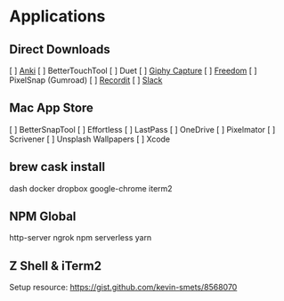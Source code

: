 # Applications

## Direct Downloads

 [ ] [Anki](https://apps.ankiweb.net/)
 [ ] BetterTouchTool
 [ ] Duet
 [ ] [Giphy Capture](https://giphy.com/apps/giphycapture)
 [ ] [Freedom](https://freedom.to/downloads)
 [ ] PixelSnap (Gumroad)
 [ ] [Recordit](http://recordit.co/)
 [ ] [Slack](https://slack.com/downloads/osx)

## Mac App Store

 [ ] BetterSnapTool
 [ ] Effortless
 [ ] LastPass
 [ ] OneDrive
 [ ] Pixelmator
 [ ] Scrivener
 [ ] Unsplash Wallpapers
 [ ] Xcode

## brew cask install

dash
docker
dropbox
google-chrome
iterm2

## NPM Global

http-server
ngrok
npm
serverless
yarn

## Z Shell & iTerm2

Setup resource: https://gist.github.com/kevin-smets/8568070

